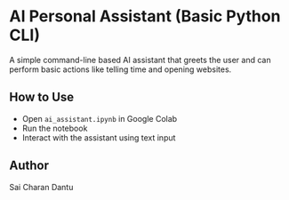 # AI Personal Assistant (Basic Python CLI)

A simple command-line based AI assistant that greets the user and can perform basic actions like telling time and opening websites.

## How to Use
- Open `ai_assistant.ipynb` in Google Colab
- Run the notebook
- Interact with the assistant using text input

## Author
Sai Charan Dantu